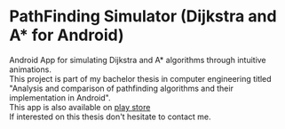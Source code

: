 # PathFinding Simulator (Dijkstra and A* for Android)
Android App for simulating Dijkstra and A* algorithms through intuitive animations. <br/>
This project is part of my bachelor thesis in computer engineering titled "Analysis and comparison of pathfinding algorithms and their implementation in Android".<br/>
This app is also available on <a href="https://play.google.com/store/apps/details?id=com.leartgjoni.app.pathfindingsimulator" target="_blank">play store</a><br/>
If interested on this thesis don't hesitate to contact me.
